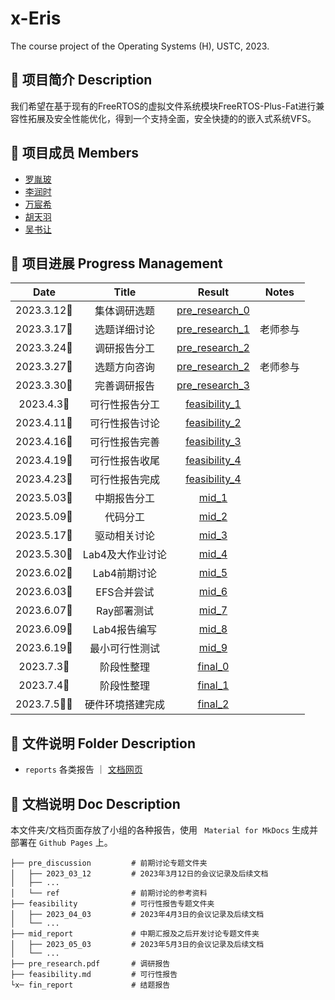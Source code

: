 # x-Eris
The course project of the Operating Systems (H), USTC, 2023.

## 📄 项目简介 Description
我们希望在基于现有的FreeRTOS的虚拟文件系统模块FreeRTOS-Plus-Fat进行兼容性拓展及安全性能优化，得到一个支持全面，安全快捷的的嵌入式系统VFS。


## 👤 项目成员 Members
* [罗胤玻](https://github.com/origami-b) 
* [李润时](https://github.com/stflrs)
* [万宸希](https://github.com/vvcvv-as) 
* [胡天羽](https://github.com/tyrionhu) 
* [吴书让](https://github.com/odeinjul)

## 📅 项目进展 Progress Management
|    Date    |         Title         |                            Result                            |    Notes     |
| :--------: | :-------------------: | :----------------------------------------------------------: | :----------: |
| 2023.3.12🌃 | 集体调研选题 | [pre_research_0](/reports/pre_discussion/2023_03_17/meeting.md) |              |
| 2023.3.17🌃 | 选题详细讨论 | [pre_research_1](/reports/pre_discussion/2023_03_17/meeting.md) |  老师参与     |
| 2023.3.24🌃 | 调研报告分工 | [pre_research_2](/reports/pre_discussion/2023_03_24/meeting.md) |              |
| 2023.3.27🌆 | 选题方向咨询 | [pre_research_2](/reports/pre_discussion/2023_03_24/meeting.md) |  老师参与     |
| 2023.3.30🌃 | 完善调研报告 | [pre_research_3](/reports/pre_discussion/2023_03_30/meeting.md) |              |
| 2023.4.3🌃 | 可行性报告分工 | [feasibility_1](/reports/feasibility/2023_04_03/meeting.md) |              |
| 2023.4.11🌃 | 可行性报告讨论 | [feasibility_2](/reports/feasibility/2023_04_11/meeting.md) |              |
| 2023.4.16🌃 | 可行性报告完善 | [feasibility_3](/reports/feasibility/2023_04_16/meeting.md) |              |
| 2023.4.19🌃 | 可行性报告收尾 | [feasibility_4](/reports/feasibility/2023_04_19/meeting.md) |              |
| 2023.4.23🌃 | 可行性报告完成 | [feasibility_4](/reports/feasibility/2023_04_23/meeting.md) |              |
| 2023.5.03🌃 | 中期报告分工 | [mid_1](/reports/mid_report/2023_05_03/meeting.md) |              |
| 2023.5.09🌃 | 代码分工 | [mid_2](/reports/mid_report/2023_05_09/meeting.md) |              |
| 2023.5.17🌃 | 驱动相关讨论 | [mid_3](/reports/mid_report/2023_05_17/meeting.md) |              |
| 2023.5.30🌃 | Lab4及大作业讨论 | [mid_4](/reports/mid_report/2023_05_30/meeting.md) |              |
| 2023.6.02🌃 | Lab4前期讨论 | [mid_5](/reports/mid_report/2023_06_02/meeting.md) |              |
| 2023.6.03🌃 | EFS合并尝试 | [mid_6](/reports/mid_report/2023_06_03/meeting.md) |              |
| 2023.6.07🌃 | Ray部署测试 | [mid_7](/reports/mid_report/2023_06_07/meeting.md) |              |
| 2023.6.09🌃 | Lab4报告编写 | [mid_8](/reports/mid_report/2023_06_09/meeting.md) |              |
| 2023.6.19🌃 | 最小可行性测试 | [mid_9](/reports/mid_report/2023_06_19/meeting.md) |              |
| 2023.7.3🌃 | 阶段性整理 | [final_0](/reports/final/2023_07_03/meeting.md) |              |
2023.7.4🌃 | 阶段性整理 | [final_1]() |              |
| 2023.7.5🌆🌃 | 硬件环境搭建完成 | [final_2](/reports/final/2023_07_05/meeting.md) |              |

## 📂 文件说明 Folder Description
* ```reports``` 各类报告  ｜ [文档网页](https://osh-2023.github.io/x-Eris)


## 📒 文档说明 Doc Description
本文件夹/文档页面存放了小组的各种报告，使用 ``` Material for MkDocs``` 生成并部署在 ```Github Pages``` 上。
```
├── pre_discussion         # 前期讨论专题文件夹
│   ├── 2023_03_12         # 2023年3月12日的会议记录及后续文档
│   ├── ...
│   └── ref                # 前期讨论的参考资料
├── feasibility            # 可行性报告专题文件夹
│   ├── 2023_04_03         # 2023年4月3日的会议记录及后续文档
│   └── ...
├── mid_report             # 中期汇报及之后开发讨论专题文件夹
│   ├── 2023_05_03         # 2023年5月3日的会议记录及后续文档
│   └── ...
├── pre_research.pdf       # 调研报告
├── feasibility.md         # 可行性报告
└x─ fin_report             # 结题报告
```
